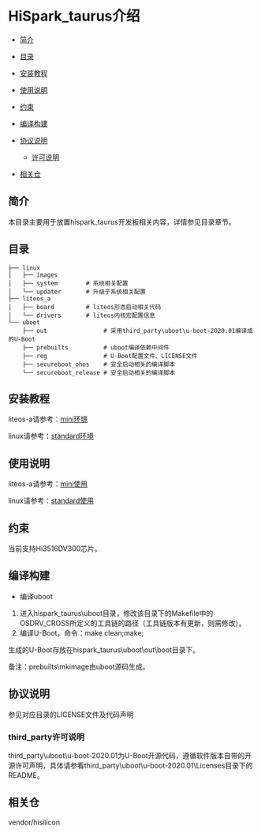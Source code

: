 # HiSpark\_taurus介绍<a name="ZH-CN_TOPIC_0000001142448981"></a>

-   [简介](#section11660541593)
-   [目录](#section161941989596)
-   [安装教程](#section161941989597)
-   [使用说明](#section161941989598)
-   [约束](#section119744591305)
-   [编译构建](#section137768191623)
-   [协议说明](#section1312121216216)
    -   [许可说明](#section129654513264)

-   [相关仓](#section1371113476307)

## 简介<a name="section11660541593"></a>

本目录主要用于放置hispark_taurus开发板相关内容，详情参见目录章节。

## 目录<a name="section161941989596"></a>

```
├── linux
│   ├── images
│   ├── system        # 系统相关配置
│   └── updater       # 升级子系统相关配置
├── liteos_a
│   ├── board         # liteos形态启动相关代码
│   └── drivers       # liteos内核宏配置信息
└── uboot
    ├── out                # 采用third_party\uboot\u-boot-2020.01编译成的U-Boot
    ├── prebuilts          # uboot编译依赖中间件
    ├── reg                # U-Boot配置文件、LICENSE文件
    ├── secureboot_ohos    # 安全启动相关的编译脚本
    └── secureboot_release # 安全启动相关的编译脚本
```

## 安装教程<a name="section161941989597"></a>

liteos-a请参考：[mini环境](https://gitee.com/openharmony/docs/blob/master/zh-cn/device-dev/quick-start/quickstart-lite-steps-hi3516-setting.md)

linux请参考：[standard环境](https://gitee.com/openharmony/docs/blob/master/zh-cn/device-dev/quick-start/quickstart-standard-running-hi3516-build.md)

## 使用说明<a name="section161941989598"></a>

liteos-a请参考：[mini使用](https://gitee.com/openharmony/docs/blob/master/zh-cn/device-dev/quick-start/quickstart-lite-steps-hi3516.md)

linux请参考：[standard使用](https://gitee.com/openharmony/docs/blob/master/zh-cn/device-dev/quick-start/quickstart-standard-running-hi3516.md)

## 约束<a name="section119744591305"></a>

当前支持Hi3516DV300芯片。

## 编译构建<a name="section137768191623"></a>

-   编译uboot

1.  进入hispark\_taurus\\uboot目录，修改该目录下的Makefile中的OSDRV\_CROSS所定义的工具链的路径（工具链版本有更新，则需修改）。
2.  编译U-Boot，命令：make clean;make;

生成的U-Boot存放在hispark\_taurus\\uboot\\out\\boot目录下。

备注：prebuilts\\mkimage由uboot源码生成。

## 协议说明<a name="section1312121216216"></a>

参见对应目录的LICENSE文件及代码声明

### third\_party许可说明<a name="section129654513264"></a>

third\_party\\uboot\\u-boot-2020.01为U-Boot开源代码，遵循软件版本自带的开源许可声明，具体请参看third\_party\\uboot\\u-boot-2020.01\\Licenses目录下的README。

## 相关仓<a name="section1371113476307"></a>

vendor/hisilicon

